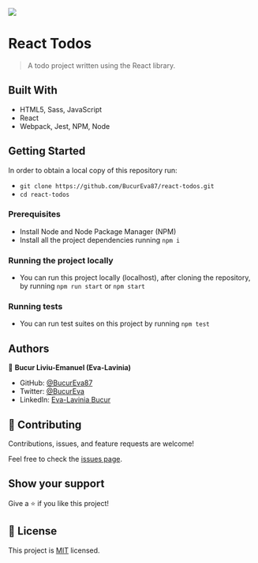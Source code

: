 ![](https://img.shields.io/badge/Microverse-blueviolet)

# React Todos

> A todo project written using the React library.


## Built With

- HTML5, Sass, JavaScript
- React
- Webpack, Jest, NPM, Node

<!-- ## Live Demo (if available) -->

<!-- [Live Demo Link](https://livedemo.com) -->


## Getting Started

In order to obtain a local copy of this repository run:

- `git clone https://github.com/BucurEva87/react-todos.git`
- `cd react-todos`

### Prerequisites

- Install Node and Node Package Manager (NPM)
- Install all the project dependencies running `npm i`

### Running the project locally

- You can run this project locally (localhost), after cloning the repository, by running `npm run start` or `npm start`

### Running tests

- You can run test suites on this project by running `npm test`

<!-- ## Live Demo -->

<!-- [Live Demo Link](https://glittering-pie-9a3643.netlify.app/) -->

<!-- ## Live Preview -->

<!-- ![Live Preview](https://i.postimg.cc/4370MdNH/Screenshot-from-2022-09-13-18-46-53.png) -->

## Authors

👤 **Bucur Liviu-Emanuel (Eva-Lavinia)**

- GitHub: [@BucurEva87](https://github.com/BucurEva87)
- Twitter: [@BucurEva](https://twitter.com/BucurEva)
- LinkedIn: [Eva-Lavinia Bucur](https://www.linkedin.com/in/eva-lavinia-bucur-89626b1b7)

## 🤝 Contributing

Contributions, issues, and feature requests are welcome!

Feel free to check the [issues page](../../issues/).

## Show your support

Give a ⭐️ if you like this project!

<!-- ## Acknowledgments

- Hat tip to anyone whose code was used
- Inspiration
- etc -->

## 📝 License

This project is [MIT](./LICENSE) licensed.
